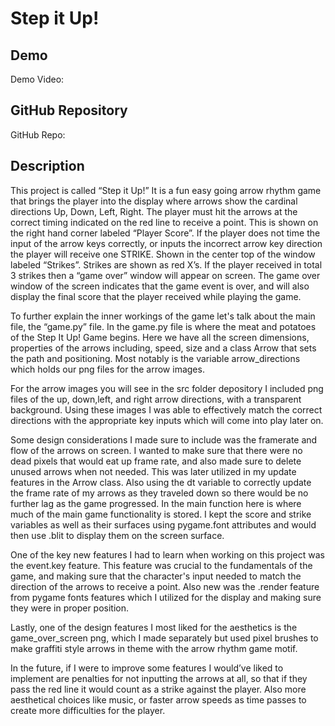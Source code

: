 # Step it Up!


## Demo
Demo Video: 

## GitHub Repository
GitHub Repo:

## Description
This project is called “Step it Up!”
It is a fun easy going arrow rhythm game that brings the player into the display where arrows show the cardinal directions Up, Down, Left, Right. 
The player must hit the arrows at the correct timing indicated on the red line to receive a point. 
This is shown on the right hand corner labeled “Player Score”. If the player does not time the input of the arrow keys correctly, or inputs the incorrect arrow key direction the player will receive one STRIKE. Shown in the center top of the window labeled “Strikes”.
 Strikes are shown as red X’s. If the player received in total 3 strikes then a “game over” window will appear on screen. The game over window of the screen indicates that the game event is over, and will also display the final score that the player received while playing the game. 

To further explain the inner workings of the game let's talk about the main file, the “game.py” file. In the game.py file is where the meat and potatoes of the Step It Up! Game begins. Here we have all the screen dimensions, properties of the arrows including, speed, size and a class Arrow that sets the path and positioning. Most notably is the variable arrow_directions which holds our png files for the arrow images.

For the arrow images you will see in the src folder depository I included png files of the up, down,left, and right arrow directions, with a transparent background. Using these images I was able to effectively match the correct directions with the appropriate key inputs which will come into play later on. 

Some design considerations I made sure to include was the framerate and flow of the arrows on screen. I wanted to make sure that there were no dead pixels that would eat up frame rate, and also made sure to delete unused arrows when not needed. This was later utilized in my update features in the Arrow class. 
Also using the dt variable to correctly update the frame rate of my arrows as they traveled down so there would be no further lag as the game progressed. 
In the main function here is where much of the main game functionality is stored. I kept the score and strike variables as well as their surfaces using pygame.font attributes and would then use .blit to display them on the screen surface. 

One of the key new features I had to learn when working on this project was the event.key feature. This feature was crucial to the fundamentals of the game, and making sure that the character's input needed to match the direction of the arrows to receive a point. Also new was the .render feature from pygame fonts features which I utilized for the display and making sure they were in proper position. 

Lastly, one of the design features I most liked for the aesthetics is the game_over_screen png, which I made separately but used pixel brushes to make graffiti style arrows in theme with the arrow rhythm game motif. 

In the future, if I were to improve some features I would’ve liked to implement are penalties for not inputting the arrows at all, so that if they pass the red line it would count as a strike against the player. Also more aesthetical choices like music, or faster arrow speeds as time passes to create more difficulties for the player. 
